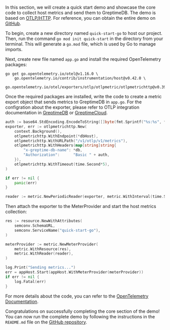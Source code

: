 In this section, we will create a quick start demo and showcase the core code to collect host metrics and send them to GreptimeDB. The demo is based on [OTLP/HTTP](https://opentelemetry.io/). For reference, you can obtain the entire demo on [GitHub](https://github.com/GreptimeCloudStarters/quick-start-go).

To begin, create a new directory named `quick-start-go` to host our project. Then, run the command `go mod init quick-start` in the directory from your terminal. This will generate a `go.mod` file, which is used by Go to manage imports.

Next, create new file named `app.go` and install the required OpenTelemetry packages:

```shell
go get go.opentelemetry.io/otel@v1.16.0 \
    go.opentelemetry.io/contrib/instrumentation/host@v0.42.0 \
    go.opentelemetry.io/otel/exporters/otlp/otlpmetric/otlpmetrichttp@v0.39.0
```

Once the required packages are installed, write the code to create a metric export object that sends metrics to GreptimeDB in `app.go`.
For the configration about the exporter, please refer to OTLP integration documentation in [GreptimeDB](/en/v0.3/user-guide/clients/otlp.md) or [GreptimeCloud](/en/v0.3/greptimecloud/integrations/otlp.md).

```go
auth := base64.StdEncoding.EncodeToString([]byte(fmt.Sprintf("%s:%s", *username, *password)))
exporter, err := otlpmetrichttp.New(
	context.Background(),
	otlpmetrichttp.WithEndpoint(*dbHost),
	otlpmetrichttp.WithURLPath("/v1/otlp/v1/metrics"),
	otlpmetrichttp.WithHeaders(map[string]string{
		"x-greptime-db-name": *db,
		"Authorization":      "Basic " + auth,
	}),
	otlpmetrichttp.WithTimeout(time.Second*5),
)

if err != nil {
	panic(err)
}

reader := metric.NewPeriodicReader(exporter, metric.WithInterval(time.Second*2))
```

Then attach the exporter to the MeterProvider and start the host metrics collection:

```go
res := resource.NewWithAttributes(
	semconv.SchemaURL,
	semconv.ServiceName("quick-start-go"),
)

meterProvider := metric.NewMeterProvider(
	metric.WithResource(res),
	metric.WithReader(reader),
)

log.Print("Sending metrics...")
err = appHost.Start(appHost.WithMeterProvider(meterProvider))
if err != nil {
	log.Fatal(err)
}
```

For more details about the code, you can refer to the [OpenTelemetry Documentation](https://opentelemetry.io/docs/instrumentation/go/).

Congratulations on successfully completing the core section of the demo! You can now run the complete demo by following the instructions in the `README.md` file on the [GitHub repository](https://github.com/GreptimeCloudStarters/quick-start-go).
